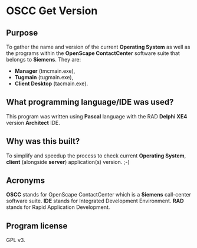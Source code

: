 OSCC Get Version
================

Purpose
-------

To gather the name and version of the current **Operating System** as well as the programs within the **OpenScape ContactCenter** software suite that belongs to **Siemens**. 
They are:

* **Manager** (tmcmain.exe),
* **Tugmain** (tugmain.exe),
* **Client Desktop** (tacmain.exe).

What programming language/IDE was used?
---------------------------------------
This program was written using **Pascal** language with the RAD **Delphi XE4** version **Architect** IDE.

Why was this built?
-------------------
To simplify and speedup the process to check current **Operating System**, **client** (alongside **server**) application(s) version. ;-)

Acronyms
--------
**OSCC** stands for OpenScape ContactCenter which is a **Siemens** call-center software suite.
**IDE** stands for Integrated Development Environment.
**RAD** stands for Rapid Application Development.

Program license
---------------
GPL v3.
